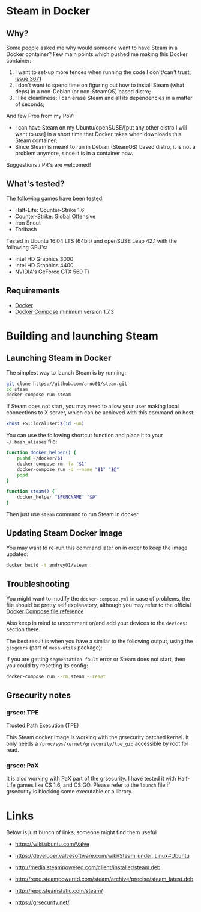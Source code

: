 # Steam in Docker

## Why?

Some people asked me why would someone want to have Steam in a Docker container?
Few main points which pushed me making this Docker container:

1. I want to set-up more fences when running the code I don't/can't trust; [issue 3671](https://github.com/valvesoftware/steam-for-linux/issues/3671)
2. I don't want to spend time on figuring out how to install Steam (what deps) in a non-Debian (or non-SteamOS) based distro;
3. I like cleanliness: I can erase Steam and all its dependencies in a matter of seconds;

And few Pros from my PoV:

- I can have Steam on my Ubuntu/openSUSE/[put any other distro I will want to use] in a short time that Docker takes when downloads this Steam container;
- Since Steam is meant to run in Debian (SteamOS) based distro, it is not a problem anymore, since it is in a container now.

Suggestions / PR's are welcomed!

## What's tested?

The following games have been tested:

- Half-Life: Counter-Strike 1.6
- Counter-Strike: Global Offensive
- Iron Snout
- Toribash

Tested in Ubuntu 16.04 LTS (64bit) and openSUSE Leap 42.1
with the following GPU's:

- Intel HD Graphics 3000
- Intel HD Graphics 4400
- NVIDIA's GeForce GTX 560 Ti

## Requirements

- [Docker](https://www.docker.com/)
- [Docker Compose](https://docs.docker.com/compose/) minimum version 1.7.3

# Building and launching Steam

## Launching Steam in Docker

The simplest way to launch Steam is by running:

```sh
git clone https://github.com/arno01/steam.git
cd steam
docker-compose run steam
```

If Steam does not start, you may need to allow your user making local
connections to X server, which can be achieved with this command on host:

```sh
xhost +SI:localuser:$(id -un)
```

You can use the following shortcut function and place it to your `~/.bash_aliases` file:

```sh
function docker_helper() {
    pushd ~/docker/$1
    docker-compose rm -fa "$1"
    docker-compose run -d --name "$1" "$@"
    popd
}

function steam() {
    docker_helper "$FUNCNAME" "$@"
}
```

Then just use `steam` command to run Steam in docker.

## Updating Steam Docker image

You may want to re-run this command later on in order to keep the image updated:

```sh
docker build -t andrey01/steam .
```

## Troubleshooting

You might want to modify the `docker-compose.yml` in case of problems, the file should be pretty self explanatory, although you may refer to the official [Docker Compose file reference](https://docs.docker.com/compose/compose-file/)

Also keep in mind to uncomment or/and add your devices to the `devices:` section there.

The best result is when you have a similar to the following output, using the `glxgears` (part of `mesa-utils` package):

If you are getting `segmentation fault` error or Steam does not start, then you could try resetting its config:

```sh
docker-compose run --rm steam --reset
```

## Grsecurity notes

### grsec: TPE

Trusted Path Execution (TPE)

This Steam docker image is working with the grsecurity patched kernel.
It only needs a `/proc/sys/kernel/grsecurity/tpe_gid` accessible by root for read.


### grsec: PaX

It is also working with PaX part of the grsecurity.
I have tested it with Half-Life games like CS 1.6, and CS:GO.
Please refer to the `launch` file if grsecurity is blocking some executable or a library.


# Links

Below is just bunch of links, someone might find them useful

- https://wiki.ubuntu.com/Valve

- https://developer.valvesoftware.com/wiki/Steam_under_Linux#Ubuntu

- http://media.steampowered.com/client/installer/steam.deb

- http://repo.steampowered.com/steam/archive/precise/steam_latest.deb

- http://repo.steamstatic.com/steam/

- https://grsecurity.net/
